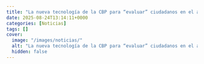 ```yaml
---
title: "La nueva tecnología de la CBP para “evaluar” ciudadanos en el aeropuerto de Denver - los detalles del EPP"
date: 2025-08-24T13:14:11+0000
categories: [Noticias]
tags: []
cover:
  image: "/images/noticias/"
  alt: "La nueva tecnología de la CBP para “evaluar” ciudadanos en el aeropuerto de Denver - los detalles del EPP"
  hidden: false
---
```



